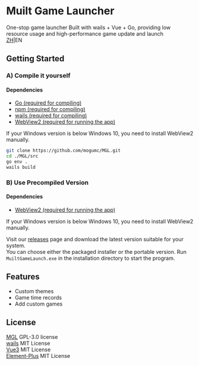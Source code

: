 # Muilt Game Launcher
One-stop game launcher
Built with wails + Vue + Go, providing low resource usage and high-performance game update and launch   
[ZH](https://github.com/mogumc/MGL/blob/main/README.md)|EN

## Getting Started  
### A) Compile it yourself

#### Dependencies  
- [Go (required for compiling)](https://golang.google.cn/dl/)  
- [npm (required for compiling)](https://nodejs.org/en/download)  
- [wails (required for compiling)](https://wails.io/docs/gettingstarted/installation/)  
- [WebView2 (required for running the app)](https://developer.microsoft.com/microsoft-edge/webview2)  

If your Windows version is below Windows 10, you need to install WebView2 manually.

```bash
git clone https://github.com/mogumc/MGL.git
cd ./MGL/src
go env .
wails build
```

### B) Use Precompiled Version

#### Dependencies
- [WebView2 (required for running the app)](https://developer.microsoft.com/microsoft-edge/webview2) 

If your Windows version is below Windows 10, you need to install WebView2 manually.

Visit our [releases](https://github.com/mogumc/MGL/releases) page and download the latest version suitable for your system.  
You can choose either the packaged installer or the portable version. Run ``MuiltGameLaunch.exe`` in the installation directory to start the program.

## Features
- Custom themes  
- Game time records  
- Add custom games  

## License
[MGL](https://github.com/mogumc/MGL) GPL-3.0 license  
[wails](https://github.com/wailsapp/wails)  MIT License  
[Vue3](https://github.com/vuejs/core) MIT License  
[Element-Plus](https://github.com/element-plus/element-plus) MIT License 
